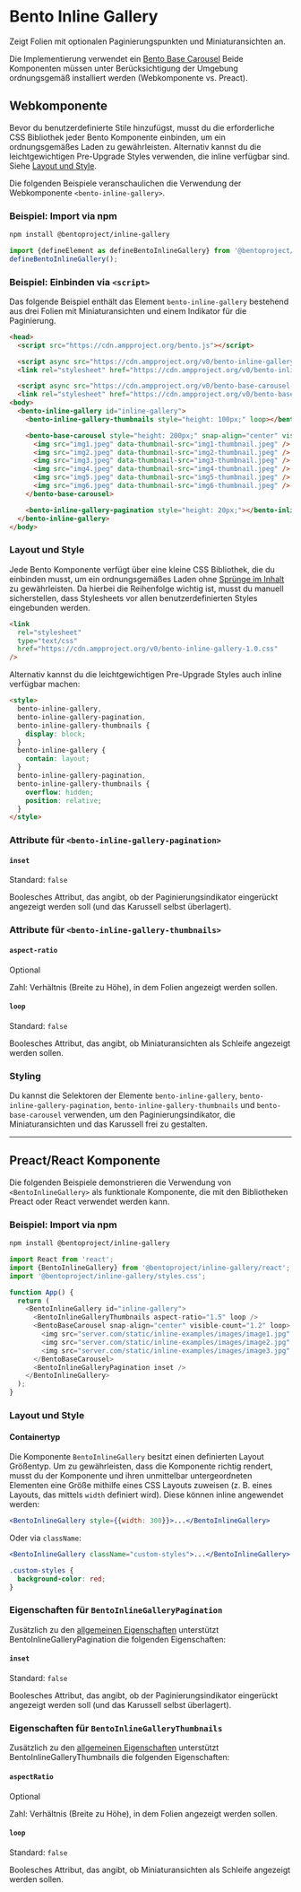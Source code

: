 # Bento Inline Gallery

Zeigt Folien mit optionalen Paginierungspunkten und Miniaturansichten an.

Die Implementierung verwendet ein [Bento Base Carousel](https://www.npmjs.com/package/@bentoproject/base-carousel)  Beide Komponenten müssen unter Berücksichtigung der Umgebung ordnungsgemäß installiert werden (Webkomponente vs. Preact).

## Webkomponente

Bevor du benutzerdefinierte Stile hinzufügst, musst du die erforderliche CSS Bibliothek jeder Bento Komponente einbinden, um ein ordnungsgemäßes Laden zu gewährleisten. Alternativ kannst du die leichtgewichtigen Pre-Upgrade Styles verwenden, die inline verfügbar sind. Siehe [Layout und Style](#layout-and-style).

Die folgenden Beispiele veranschaulichen die Verwendung der Webkomponente `<bento-inline-gallery>`.

### Beispiel: Import via npm

```sh
npm install @bentoproject/inline-gallery
```

```javascript
import {defineElement as defineBentoInlineGallery} from '@bentoproject/inline-gallery';
defineBentoInlineGallery();
```

### Beispiel: Einbinden via `<script>`

Das folgende Beispiel enthält das Element `bento-inline-gallery` bestehend aus drei Folien mit Miniaturansichten und einem Indikator für die Paginierung.

```html
<head>
  <script src="https://cdn.ampproject.org/bento.js"></script>

  <script async src="https://cdn.ampproject.org/v0/bento-inline-gallery-1.0.js"></script>
  <link rel="stylesheet" href="https://cdn.ampproject.org/v0/bento-inline-gallery-1.0.css">

  <script async src="https://cdn.ampproject.org/v0/bento-base-carousel-1.0.js"></script>
  <link rel="stylesheet" href="https://cdn.ampproject.org/v0/bento-base-carousel-1.0.css">
<body>
  <bento-inline-gallery id="inline-gallery">
    <bento-inline-gallery-thumbnails style="height: 100px;" loop></bento-inline-gallery-thumbnails>

    <bento-base-carousel style="height: 200px;" snap-align="center" visible-count="3" loop>
      <img src="img1.jpeg" data-thumbnail-src="img1-thumbnail.jpeg" />
      <img src="img2.jpeg" data-thumbnail-src="img2-thumbnail.jpeg" />
      <img src="img3.jpeg" data-thumbnail-src="img3-thumbnail.jpeg" />
      <img src="img4.jpeg" data-thumbnail-src="img4-thumbnail.jpeg" />
      <img src="img5.jpeg" data-thumbnail-src="img5-thumbnail.jpeg" />
      <img src="img6.jpeg" data-thumbnail-src="img6-thumbnail.jpeg" />
    </bento-base-carousel>

    <bento-inline-gallery-pagination style="height: 20px;"></bento-inline-gallery-pagination>
  </bento-inline-gallery>
</body>
```

### Layout und Style

Jede Bento Komponente verfügt über eine kleine CSS Bibliothek, die du einbinden musst, um ein ordnungsgemäßes Laden ohne [Sprünge im Inhalt](https://web.dev/cls/) zu gewährleisten. Da hierbei die Reihenfolge wichtig ist, musst du manuell sicherstellen, dass Stylesheets vor allen benutzerdefinierten Styles eingebunden werden.

```html
<link
  rel="stylesheet"
  type="text/css"
  href="https://cdn.ampproject.org/v0/bento-inline-gallery-1.0.css"
/>
```

Alternativ kannst du die leichtgewichtigen Pre-Upgrade Styles auch inline verfügbar machen:

```html
<style>
  bento-inline-gallery,
  bento-inline-gallery-pagination,
  bento-inline-gallery-thumbnails {
    display: block;
  }
  bento-inline-gallery {
    contain: layout;
  }
  bento-inline-gallery-pagination,
  bento-inline-gallery-thumbnails {
    overflow: hidden;
    position: relative;
  }
</style>
```

### Attribute für `<bento-inline-gallery-pagination>`

#### `inset`

Standard: `false`

Boolesches Attribut, das angibt, ob der Paginierungsindikator eingerückt angezeigt werden soll (und das Karussell selbst überlagert).

### Attribute für `<bento-inline-gallery-thumbnails>`

#### `aspect-ratio`

Optional

Zahl: Verhältnis (Breite zu Höhe), in dem Folien angezeigt werden sollen.

#### `loop`

Standard: `false`

Boolesches Attribut, das angibt, ob Miniaturansichten als Schleife angezeigt werden sollen.

### Styling

Du kannst die Selektoren der Elemente `bento-inline-gallery`, `bento-inline-gallery-pagination`, `bento-inline-gallery-thumbnails` und `bento-base-carousel` verwenden, um den Paginierungsindikator, die Miniaturansichten und das Karussell frei zu gestalten.

---

## Preact/React Komponente

Die folgenden Beispiele demonstrieren die Verwendung von `<BentoInlineGallery>` als funktionale Komponente, die mit den Bibliotheken Preact oder React verwendet werden kann.

### Beispiel: Import via npm

```sh
npm install @bentoproject/inline-gallery
```

```javascript
import React from 'react';
import {BentoInlineGallery} from '@bentoproject/inline-gallery/react';
import '@bentoproject/inline-gallery/styles.css';

function App() {
  return (
    <BentoInlineGallery id="inline-gallery">
      <BentoInlineGalleryThumbnails aspect-ratio="1.5" loop />
      <BentoBaseCarousel snap-align="center" visible-count="1.2" loop>
        <img src="server.com/static/inline-examples/images/image1.jpg" />
        <img src="server.com/static/inline-examples/images/image2.jpg" />
        <img src="server.com/static/inline-examples/images/image3.jpg" />
      </BentoBaseCarousel>
      <BentoInlineGalleryPagination inset />
    </BentoInlineGallery>
  );
}
```

### Layout und Style

#### Containertyp

Die Komponente `BentoInlineGallery` besitzt einen definierten Layout Größentyp. Um zu gewährleisten, dass die Komponente richtig rendert, musst du der Komponente und ihren unmittelbar untergeordneten Elementen eine Größe mithilfe eines CSS Layouts zuweisen (z. B. eines Layouts, das mittels `width` definiert wird). Diese können inline angewendet werden:

```jsx
<BentoInlineGallery style={{width: 300}}>...</BentoInlineGallery>
```

Oder via `className`:

```jsx
<BentoInlineGallery className="custom-styles">...</BentoInlineGallery>
```

```css
.custom-styles {
  background-color: red;
}
```

<!-- TODO(wg-bento): This section was empty, fix it.
### Props for `BentoInlineGallery`
-->

### Eigenschaften für `BentoInlineGalleryPagination`

Zusätzlich zu den [allgemeinen Eigenschaften](../../../docs/spec/bento-common-props.md) unterstützt BentoInlineGalleryPagination die folgenden Eigenschaften:

#### `inset`

Standard: `false`

Boolesches Attribut, das angibt, ob der Paginierungsindikator eingerückt angezeigt werden soll (und das Karussell selbst überlagert).

### Eigenschaften für `BentoInlineGalleryThumbnails`

Zusätzlich zu den [allgemeinen Eigenschaften](../../../docs/spec/bento-common-props.md) unterstützt BentoInlineGalleryThumbnails die folgenden Eigenschaften:

#### `aspectRatio`

Optional

Zahl: Verhältnis (Breite zu Höhe), in dem Folien angezeigt werden sollen.

#### `loop`

Standard: `false`

Boolesches Attribut, das angibt, ob Miniaturansichten als Schleife angezeigt werden sollen.
